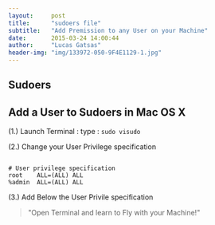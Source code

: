```yaml
---
layout:     post
title:      "sudoers file"
subtitle:   "Add Premission to any User on your Machine"
date:       2015-03-24 14:00:44
author:     "Lucas Gatsas"
header-img: "img/133972-050-9F4E1129-1.jpg"
---
```

<h2 class="section-heading"><strong>Sudoers</strong> </h2>

<h2 class="section-heading">Add a User to Sudoers in Mac OS X</h2>

(1.) Launch Terminal : type : <code>sudo visudo</code>


(2.) Change your User Privilege specification



<code>
# User privilege specification
root	ALL=(ALL) ALL
%admin	ALL=(ALL) ALL
</code>




(3.) Add Below the User Privile specification

<blockquote>
	"Open Terminal and learn to Fly with your Machine!"
</blockquote>
